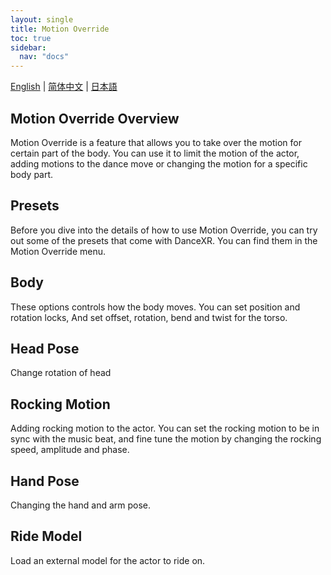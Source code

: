 ```yaml
---
layout: single
title: Motion Override
toc: true
sidebar:
  nav: "docs"
---
```

[English](/dancexr/features/motion_override) | [简体中文](/zh/dancexr/features/motion_override) | [日本語](/jp/dancexr/features/motion_override)


## Motion Override Overview
Motion Override is a feature that allows you to take over the motion for certain part of the body. You can use it to limit the motion of the actor, adding motions to the dance move or changing the motion for a specific body part.

## Presets
Before you dive into the details of how to use Motion Override, you can try out some of the presets that come with DanceXR. You can find them in the Motion Override menu.

## Body
These options controls how the body moves. You can set position and rotation locks, And set offset, rotation, bend and twist for the torso.

## Head Pose
Change rotation of head

## Rocking Motion
Adding rocking motion to the actor. You can set the rocking motion to be in sync with the music beat, and fine tune the motion by changing the rocking speed, amplitude and phase.

## Hand Pose
Changing the hand and arm pose. 

## Ride Model
Load an external model for the actor to ride on. 
